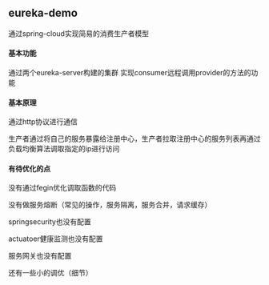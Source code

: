 ## eureka-demo

通过spring-cloud实现简易的消费生产者模型

#### 基本功能

通过两个eureka-server构建的集群 实现consumer远程调用provider的方法的功能

#### 基本原理

通过http协议进行通信

生产者通过将自己的服务暴露给注册中心，生产者拉取注册中心的服务列表再通过负载均衡算法调取指定的ip进行访问

#### 有待优化的点

没有通过fegin优化调取函数的代码

没有做服务熔断（常见的操作，服务隔离，服务合并，请求缓存）

springsecurity也没有配置

actuatoer健康监测也没有配置

服务网关也没有配置

还有一些小的调优（细节）



